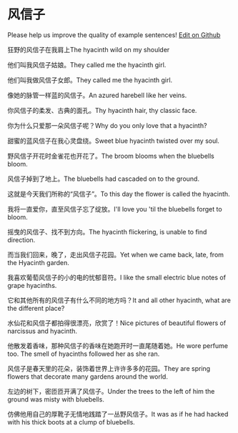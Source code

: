 # 风信子

Please help us improve the quality of example sentences! [Edit on Github](https://github.com/jiyushe/jiyu-example-sentence-source/blob/main/chinese/fengxinzi.md)

<p><span class="chinese">狂野的风信子在我肩上</span><span class="english">The hyacinth wild on my shoulder</span></p>

<p><span class="chinese">他们叫我风信子姑娘。</span><span class="english">They called me the hyacinth girl.</span></p>

<p><span class="chinese">他们叫我做风信子女郎。</span><span class="english">They called me the hyacinth girl.</span></p>

<p><span class="chinese">像她的脉管一样蓝的风信子。</span><span class="english">An azured harebell like her veins.</span></p>

<p><span class="chinese">你风信子的柔发、古典的面孔。</span><span class="english">Thy hyacinth hair, thy classic face.</span></p>

<p><span class="chinese">你为什么只爱那一朵风信子呢？</span><span class="english">Why do you only love that a hyacinth?</span></p>

<p><span class="chinese">甜蜜的蓝风信子在我心灵盘绕。</span><span class="english">Sweet blue hyacinth twisted over my soul.</span></p>

<p><span class="chinese">野风信子开花时金雀花也开花了。</span><span class="english">The broom blooms when the bluebells bloom.</span></p>

<p><span class="chinese">风信子掉到了地上。</span><span class="english">The bluebells had cascaded on to the ground.</span></p>

<p><span class="chinese">这就是今天我们所称的“风信子”。</span><span class="english">To this day the flower is called the hyacinth.</span></p>

<p><span class="chinese">我将一直爱你，直至风信子忘了绽放。</span><span class="english">I'll love you 'til the bluebells forget to bloom.</span></p>

<p><span class="chinese">摇曳的风信子、找不到方向。</span><span class="english">The hyacinth flickering, is unable to find direction.</span></p>

<p><span class="chinese">而当我们回来，晚了，走出风信子花园。</span><span class="english">Yet when we came back, late, from the Hyacinth garden.</span></p>

<p><span class="chinese">我喜欢葡萄风信子的小的电的忧郁音符。</span><span class="english">I like the small electric blue notes of grape hyacinths.</span></p>

<p><span class="chinese">它和其他所有的风信子有什么不同的地方吗？</span><span class="english">It and all other hyacinth, what are the different place?</span></p>

<p><span class="chinese">水仙花和风信子都拍得很漂亮，欣赏了！</span><span class="english">Nice pictures of beautiful flowers of narcissus and hyacinth.</span></p>

<p><span class="chinese">他散发着香味，那种风信子的香味在她跑开时一直尾随着她。</span><span class="english">He wore perfume too. The smell of hyacinths followed her as she ran.</span></p>

<p><span class="chinese">风信子是春天里的花朵，装饰着世界上许许多多的花园。</span><span class="english">They are spring flowers that decorate many gardens around the world.</span></p>

<p><span class="chinese">左边的树下，密匝匝开满了风信子。</span><span class="english">Under the trees to the left of him the ground was misty with bluebells.</span></p>

<p><span class="chinese">仿佛他用自己的厚靴子无情地践踏了一丛野风信子。</span><span class="english">It was as if he had hacked with his thick boots at a clump of bluebells.</span></p>

